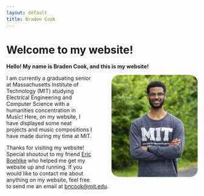 ```yaml
---
layout: default
title: Braden Cook
---
```


<style>
    .features {
        background: white;
        color: gray;
        padding: 20px;
        display: flex;
        flex-direction: row;
        width: 100%;
        margin-top: 100px;
    }

    .features figure {
        margin: auto;
        text-align: center;
        width: 200px;
    }

    .features figure img {
        border-radius: 20px;
        width: 200px;
    }

    .profile {
    display: block;
    float: right;
    margin-left: 50px;
    border-radius: 20px;
    }

    .profile2 {
    display: block;
    margin-right: 0px;
    border-radius: 20px;
    }
</style>

# **Welcome to my website!**

**Hello! My name is Braden Cook, and this is my website!**

<img class=profile src="/braden_grad4.jpg" alt=BradenGrad4 style="width:45%">

I am currently a graduating senior at Massachusetts Institute of Technology
(MIT) studying Electrical Engineering and Computer Science with a humanities
concentration in Music! Here, on my website, I have displayed some neat 
projects and music compositions I have made during my time at MIT. 

Thanks for visiting my website! Special shoutout to my friend [Eric Boehlke](https://ericboehlke.com)
who helped me get my website up and running. If you would like to contact
me about anything on my website, feel free to send me an email at bncook@mit.edu.

<!--Also, check out some of my favorite photos from my time in Cambridge/Boston!-->

<!--section class="features">
    <figure> 
        <img src="/swans.jpg" alt=Swans style="width:90%">
        <figcaption>Swans on the Charles River</figcaption>
    </figure>
    <figure>
        <img src="/dome.jpg" alt=MITDome style="width:90%">
        <figcaption>MIT Dome at Night</figcaption>
    </figure>
    <figure>
        <img src="/charles.jpg" alt=Charles style="width:90%">
        <figcaption>Charles River and Boston Skyline</figcaption>
    </figure>
</section--> 





